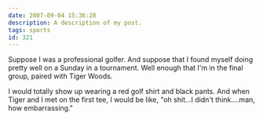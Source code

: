 ```yaml
---
date: 2007-09-04 15:36:28
description: A description of my post.
tags: sports
id: 321
---
```

Suppose I was a professional golfer.  And suppose that I found myself doing pretty well on a Sunday in a tournament.  Well enough that I'm in the final group, paired with Tiger Woods.

I would totally show up wearing a red golf shirt and black pants.  And when Tiger and I met on the first tee, I would be like, "oh shit...I didn't think....man, how embarrassing."